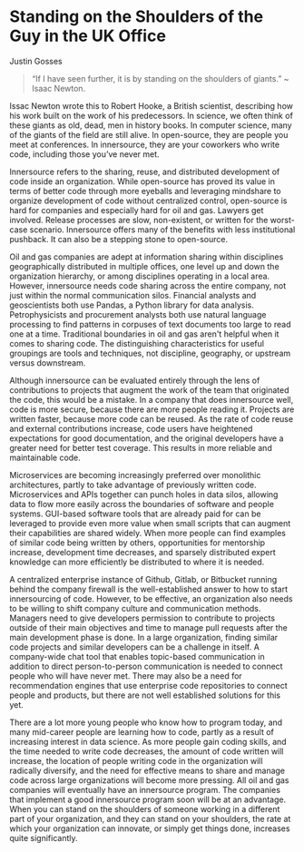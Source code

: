 # Standing on the Shoulders of the Guy in the UK Office
 
Justin Gosses
 
> “If I have seen further, it is by standing on the shoulders of giants.” ~ Isaac Newton.

Issac Newton wrote this to Robert Hooke, a British scientist, describing how his work built on the work of his predecessors. In science, we often think of these giants as old, dead, men in history books. In computer science, many of the giants of the field are still alive. In open-source, they are people you meet at conferences. In innersource, they are your coworkers who write code, including those you’ve never met.


Innersource refers to the sharing, reuse, and distributed development of code inside an organization. While open-source has proved its value in terms of better code through more eyeballs and leveraging mindshare to organize development of code without centralized control, open-source is hard for companies and especially hard for oil and gas. Lawyers get involved. Release processes are slow, non-existent, or written for the worst-case scenario. Innersource offers many of the benefits with less institutional pushback. It can also be a stepping stone to open-source.

 
Oil and gas companies are adept at information sharing within disciplines geographically distributed in multiple offices, one level up and down the organization hierarchy, or among disciplines operating in a local area. However, innersource needs code sharing across the entire company, not just within the normal communication silos. Financial analysts and geoscientists both use Pandas, a Python library for data analysis. Petrophysicists and procurement analysts both use natural language processing to find patterns in corpuses of text documents too large to read one at a time. Traditional boundaries in oil and gas aren't helpful when it comes to sharing code. The distinguishing characteristics for useful groupings are tools and techniques, not discipline, geography, or upstream versus downstream.
 
Although innersource can be evaluated entirely through the lens of contributions to projects that augment the work of the team that originated the code, this would be a mistake. In a company that does innersource well, code is more secure, because there are more people reading it. Projects are written faster, because more code can be reused. As the rate of code reuse and external contributions increase, code users have heightened expectations for good documentation, and the original developers have a greater need for better test coverage. This results in more reliable and maintainable code. 

Microservices are becoming increasingly preferred over monolithic architectures, partly to take advantage of previously written code. Microservices and APIs together can punch holes in data silos, allowing data to flow more easily across the boundaries of software and people systems. GUI-based software tools that are already paid for can be leveraged to provide even more value when small scripts that can augment their capabilities are shared widely. When more people can find examples of similar code being written by others, opportunities for mentorship increase, development time decreases, and sparsely distributed expert knowledge can more efficiently be distributed to where it is needed.
 
A centralized enterprise instance of Github, Gitlab, or Bitbucket running behind the company firewall is the well-established answer to how to start innersourcing of code. However, to be effective, an organization also needs to be willing to shift company culture and communication methods. Managers need to give developers permission to contribute to projects outside of their main objectives and time to manage pull requests after the main development phase is done. In a large organization, finding similar code projects and similar developers can be a challenge in itself. A company-wide chat tool that enables topic-based communication in addition to direct person-to-person communication is needed to connect people who will have never met. There may also be a need for recommendation engines that use enterprise code repositories to connect people and products, but there are not well established solutions for this yet.
 
There are a lot more young people who know how to program today, and many mid-career people are learning how to code, partly as a result of increasing interest in data science. As more people gain coding skills, and the time needed to write code decreases, the amount of code written will increase, the location of people writing code in the organization will radically diversify, and the need for effective means to share and manage code across large organizations will become more pressing. All oil and gas companies will eventually have an innersource program. The companies that implement a good innersource program soon will be at an advantage. When you can stand on the shoulders of someone working in a different part of your organization, and they can stand on your shoulders, the rate at which your organization can innovate, or simply get things done, increases quite significantly.
